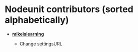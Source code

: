 Nodeunit contributors (sorted alphabetically)
============================================

* **[mikeislearning](https://github.com/mikeislearning)**

  * Change settingsURL